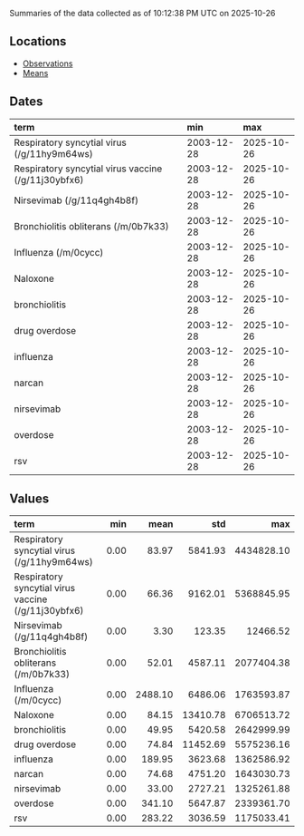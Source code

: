Summaries of the data collected as of 10:12:38 PM UTC on 2025-10-26

## Locations

* [Observations](https://github.com/DISSC-yale/gtrends_collection/blob/main/summaries/observations.csv)
* [Means](https://github.com/DISSC-yale/gtrends_collection/blob/main/summaries/means.csv)

## Dates

| term                                                | min        | max        |
|:----------------------------------------------------|:-----------|:-----------|
| Respiratory syncytial virus (/g/11hy9m64ws)         | 2003-12-28 | 2025-10-26 |
| Respiratory syncytial virus vaccine (/g/11j30ybfx6) | 2003-12-28 | 2025-10-26 |
| Nirsevimab (/g/11q4gh4b8f)                          | 2003-12-28 | 2025-10-26 |
| Bronchiolitis obliterans (/m/0b7k33)                | 2003-12-28 | 2025-10-26 |
| Influenza (/m/0cycc)                                | 2003-12-28 | 2025-10-26 |
| Naloxone                                            | 2003-12-28 | 2025-10-26 |
| bronchiolitis                                       | 2003-12-28 | 2025-10-26 |
| drug overdose                                       | 2003-12-28 | 2025-10-26 |
| influenza                                           | 2003-12-28 | 2025-10-26 |
| narcan                                              | 2003-12-28 | 2025-10-26 |
| nirsevimab                                          | 2003-12-28 | 2025-10-26 |
| overdose                                            | 2003-12-28 | 2025-10-26 |
| rsv                                                 | 2003-12-28 | 2025-10-26 |

## Values

| term                                                |   min |    mean |      std |        max |
|:----------------------------------------------------|------:|--------:|---------:|-----------:|
| Respiratory syncytial virus (/g/11hy9m64ws)         |  0.00 |   83.97 |  5841.93 | 4434828.10 |
| Respiratory syncytial virus vaccine (/g/11j30ybfx6) |  0.00 |   66.36 |  9162.01 | 5368845.95 |
| Nirsevimab (/g/11q4gh4b8f)                          |  0.00 |    3.30 |   123.35 |   12466.52 |
| Bronchiolitis obliterans (/m/0b7k33)                |  0.00 |   52.01 |  4587.11 | 2077404.38 |
| Influenza (/m/0cycc)                                |  0.00 | 2488.10 |  6486.06 | 1763593.87 |
| Naloxone                                            |  0.00 |   84.15 | 13410.78 | 6706513.72 |
| bronchiolitis                                       |  0.00 |   49.95 |  5420.58 | 2642999.99 |
| drug overdose                                       |  0.00 |   74.84 | 11452.69 | 5575236.16 |
| influenza                                           |  0.00 |  189.95 |  3623.68 | 1362586.92 |
| narcan                                              |  0.00 |   74.68 |  4751.20 | 1643030.73 |
| nirsevimab                                          |  0.00 |   33.00 |  2727.21 | 1325261.88 |
| overdose                                            |  0.00 |  341.10 |  5647.87 | 2339361.70 |
| rsv                                                 |  0.00 |  283.22 |  3036.59 | 1175033.41 |
